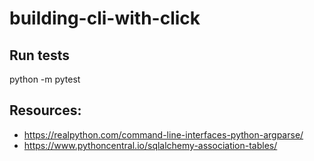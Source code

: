 # building-cli-with-click

## Run tests
python -m pytest

## Resources:

- https://realpython.com/command-line-interfaces-python-argparse/
- https://www.pythoncentral.io/sqlalchemy-association-tables/

